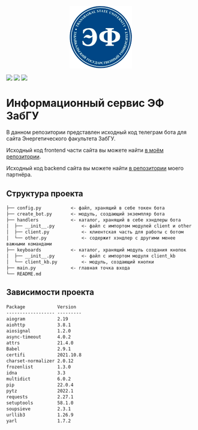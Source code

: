 <p align="center" width="100%">
    <img width="33%" src="https://raw.githubusercontent.com/LevasyukDY/EnergyFacultyWebsite/main/src/assets/logo.png"> 
</p>

![](https://img.shields.io/github/languages/code-size/LevasyukDY/EnergyFacultyTelegramBot) 
![](https://img.shields.io/github/commit-activity/w/LevasyukDY/EnergyFacultyTelegramBot)
![](https://img.shields.io/github/last-commit/LevasyukDY/EnergyFacultyTelegramBot)

# Информационный сервис ЭФ ЗабГУ

В данном репозитории представлен исходный код телеграм бота для сайта Энергетического факультета ЗабГУ.

Исходный код frontend части сайта вы можете найти [в моём репозитории](https://github.com/LevasyukDY/EnergyFacultyWebsite).

Исходный код backend сайта вы можете найти [в репозитории](https://github.com/TseplyaevAF/energy_faculty) моего партнёра.

## Структура проекта

```
├── config.py           <- файл, хранящий в себе токен бота
├── create_bot.py       <- модуль, создающий экземпляр бота
├── handlers            <- каталог, хранящий в себе хэндлеры бота
│  ├── __init__.py          <- файл с импортом модулей client и other
│  ├── client.py            <- клиентская часть для работы с ботом
│  └── other.py             <- содержит хэндлер с другими менее важными командами
├── keyboards           <- каталог, хранящий модуль создания кнопок
│  ├── __init__.py          <- файл с импортом модуля client_kb
│  └── client_kb.py         <- модуль, создающий кнопки
├── main.py             <- главная точка входа
└── README.md
```

## Зависимости проекта

```
Package            Version
------------------ ---------
aiogram            2.19
aiohttp            3.8.1
aiosignal          1.2.0
async-timeout      4.0.2
attrs              21.4.0
Babel              2.9.1
certifi            2021.10.8
charset-normalizer 2.0.12
frozenlist         1.3.0
idna               3.3
multidict          6.0.2
pip                22.0.4
pytz               2022.1
requests           2.27.1
setuptools         58.1.0
soupsieve          2.3.1
urllib3            1.26.9
yarl               1.7.2
```